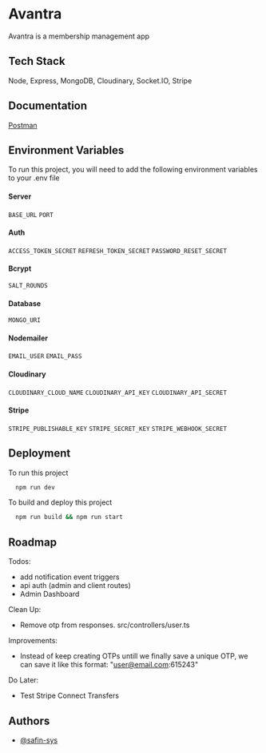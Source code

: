 # Avantra

Avantra is a membership management app

## Tech Stack

Node, Express, MongoDB, Cloudinary, Socket.IO, Stripe

## Documentation

[Postman](https://spark-tech-1674.postman.co/workspace/Spark-Tech-Workspace~3dc67139-acf2-4e3c-bea2-20bc71e1fb41/collection/41742263-78841f1a-37b3-493e-a2fc-a1c85c637a80?action=share&creator=41742263)

## Environment Variables

To run this project, you will need to add the following environment variables to your .env file

#### Server

`BASE_URL`
`PORT`

#### Auth

`ACCESS_TOKEN_SECRET`
`REFRESH_TOKEN_SECRET`
`PASSWORD_RESET_SECRET`

#### Bcrypt

`SALT_ROUNDS`

#### Database

`MONGO_URI`

#### Nodemailer

`EMAIL_USER`
`EMAIL_PASS`

#### Cloudinary

`CLOUDINARY_CLOUD_NAME`
`CLOUDINARY_API_KEY`
`CLOUDINARY_API_SECRET`

#### Stripe

`STRIPE_PUBLISHABLE_KEY`
`STRIPE_SECRET_KEY`
`STRIPE_WEBHOOK_SECRET`

## Deployment

To run this project

```bash
  npm run dev
```

To build and deploy this project

```bash
  npm run build && npm run start
```

## Roadmap

Todos:
- add notification event triggers
- api auth (admin and client routes)
- Admin Dashboard

Clean Up:
- Remove otp from responses. src/controllers/user.ts

Improvements:
- Instead of keep creating OTPs untill we finally save a unique OTP, we can save it like this format: "user@email.com:615243"

Do Later:
- Test Stripe Connect Transfers

## Authors

- [@safin-sys](https://www.github.com/safin-sys)
